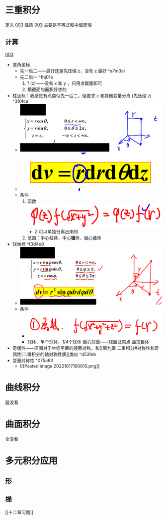 # 三重积分

定义 [003](bookxnotepro://opennote/?nb={eaae9369-1988-4e39-8c00-ce441fc1deb4}&book=54c5b9ae3433e2c72a012cc255d42319&page=2&x=113&y=109&id=19300&uuid=9567318685061248780153b87e0bccc3)
性质 [003](bookxnotepro://opennote/?nb={eaae9369-1988-4e39-8c00-ce441fc1deb4}&book=54c5b9ae3433e2c72a012cc255d42319&page=2&x=112&y=155&id=19301&uuid=067ae1651c5c56fb125e32594e970600)
	主要是不等式和中值定理

## 计算
[003](bookxnotepro://opennote/?nb={eaae9369-1988-4e39-8c00-ce441fc1deb4}&book=54c5b9ae3433e2c72a012cc255d42319&page=2&x=112&y=202&id=19302&uuid=89b2ea7e04c4010e65444cdafd955575)

- 直角坐标
	- 先一后二——最好还是先压缩 z，没有 z 最好 ^a7m3ar
	- 先二后一 ^fhj01e
		1. f (z)——没有 x 和 y ，只用求截面即可
		2. 横截面的面积好求的
- 柱坐标：我感觉有点类似先一后二，但要求 z 和其他变量分离 (先压缩 z) ^310fce
	- ![](Attachment/20221017170238.png)
	- ![](Attachment/20221017170401.png)
	- 条件
		1. 函数![](Attachment/20221017170659.png)
			- Z 可以单独分离出来的	
		2. 范围：中心柱体、中心**锥**体、偏心锥体
- 球坐标 ^f3d4e8
	- ![](Attachment/20221017185047.png)
	- 条件
		- ![](Attachment/20221017190119.png)
		- 球体、半个球体、1/4个球体
			偏心球面——球面过原点
			曲顶锥体
- 奇偶性——区间对于坐标平面的镜面对称，和[[第九章 二重积分#对称性和奇偶性|二重积分的轴对称性质]]类似 ^d53feb
- 变量对称性 ^075a83
	- ![[Pasted image 20221017190610.png]]

# 曲线积分
题没看
# 曲面积分
全没看
# 多元积分应用
## 形
## 梯

[[十二章习题]]